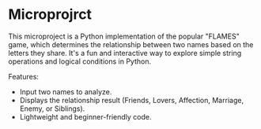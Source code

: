 # Microprojrct
This microproject is a Python implementation of the popular "FLAMES" game, which determines the relationship between two names based on the letters they share. It's a fun and interactive way to explore simple string operations and logical conditions in Python.

Features:
- Input two names to analyze.
- Displays the relationship result (Friends, Lovers, Affection, Marriage, Enemy, or Siblings).
- Lightweight and beginner-friendly code.
